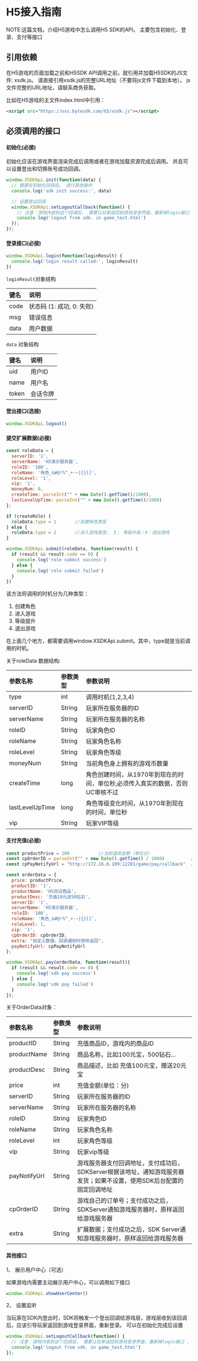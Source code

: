 H5接入指南
======

NOTE:这篇文档，介绍H5游戏中怎么调用H5 SDK的API。 主要包含初始化、登录、支付等接口


引用依赖
-------

在H5游戏的页面加载之前和H5SDK API调用之前，就引用并加载H5SDK的JS文件: xsdk.js。 请直接引用xsdk.js的完整URL地址（不要将js文件下载到本地）。 js文件完整的URL地址，请联系商务获取。

比如在H5游戏的主文件index.html中引用：

```html
<script src="https://oss.bytesdk.com/h5/xsdk.js"></script>
```


必须调用的接口
-------

#### 初始化(必接)

初始化应该在游戏界面渲染完成后调用或者在游戏加载资源完成后调用。 并且可以设置登出和切换账号成功回调。

```js
window.XSDKApi.init(function(data) {
  // 需要在初始化回调后， 进行其他操作
  console.log('sdk init success:', data)

  // 设置登出回调
  window.XSDKApi.setLogoutCallback(function() {
    // 注意：游戏内收到这个回调后， 需要让玩家返回到游戏登录界面，重新掉login接口 ，让玩家重新登录
    console.log('logout from sdk. in game_test.html')
  });    
});
```

#### 登录接口(必接)

```js
window.XSDKApi.login(function(loginResult) {
  console.log('login result called:', loginResult)
})
```

`loginResult`对象结构

| 键名 | 说明 |
| :--- | :--- |
| code | 状态码 (1: 成功, 0: 失败) |
| msg | 错误信息 |
| data | 用户数据 |

`data` 对象结构

| 键名 | 说明 |
| :--- | :--- |
| uid | 用户ID |
| name | 用户名 |
| token | 会话令牌 |

#### 登出接口(选接)

```js
window.XSDKApi.logout()
```

#### 提交扩展数据(必接)

```js
const roleData = {
  serverID: '1',
  serverName: 'H5演示服务器',
  roleID: '100',
  roleName: '角色_&#@!%^_+·~|{}[]',
  roleLevel: '1',
  vip: '1',
  moneyNum: 0,
  createTime: parseInt("" + new Date().getTime()/1000),
  lastLevelUpTime: parseInt("" + new Date().getTime()/1000)
};

if (createRole) {
  roleData.type = 1       //创建角色类型
} else {
  roleData.type = 2       //进入游戏类型， 3： 等级升级；4：退出游戏
}

window.XSDKApi.submit(roleData, function(result) {
  if (result && result.code == 0) {
    console.log('role submit success')
  } else {
    console.log('role submit failed')
  }
}) 

```
该方法将调用的时机分为几种类型：


1. 创建角色
2. 进入游戏
3. 等级提升
4. 退出游戏

在上面几个地方，都需要调用window.XSDKApi.submit。其中，type就是当前调用的时机。


关于roleData 数据结构:


| 参数名称        | 参数类型          | 参数说明  |
|:------------- |:-------------|:-----|
| type     | int | 调用时机(1,2,3,4)|
| serverID| String| 玩家所在服务器的ID|
| serverName| String| 玩家所在服务器的名称|
| roleID | String | 玩家角色ID|
| roleName| String | 玩家角色名称|
| roleLevel| String | 玩家角色等级|
| moneyNum| String | 当前角色身上拥有的游戏币数量|
| createTime| long | 角色创建时间，从1970年到现在的时间，单位秒,必须传入真实的数据，否则UC审核不过|
| lastLevelUpTime| long | 角色等级变化时间，从1970年到现在的时间，单位秒|
| vip| String | 玩家VIP等级|


#### 支付充值(必接)

```js
const productPrice = 100           //当前道具金额（单位分）
const cpOrderID = parseInt("" + new Date().getTime() / 1000)          // 游戏自己的订单号
const cpPayNotifyUrl = "http://172.16.0.109:12201/game/pay/callback"  // 支付完成后， 游戏服务器接收SDK服务器回调通知地址

const orderData = {
  price: productPrice,
  productID: '1',
  productName: 'H5测试商品',
  productDesc: '充值10元送50钻石',
  serverID: '1',
  serverName: 'H5演示服务器',
  roleID: '100',
  roleName: '角色_&#@!%^_+·~|{}[]',
  roleLevel: 1,
  vip: '1',
  cpOrderID: cpOrderID,
  extra: "自定义数据，回调通知时原样返回",
  payNotifyUrl: cpPayNotifyUrl
};

window.XSDKApi.pay(orderData, function(result){
  if (result && result.code == 0) {
    console.log('sdk pay success')
  } else {
    console.log('sdk pay failed')
  }
});
```

关于OrderData对象：

| 参数名称        | 参数类型          | 参数说明  |
|:------------- |:-------------|:-----|
| productID     | String | 充值商品ID，游戏内的商品ID |
| productName      | String      |   商品名称，比如100元宝，500钻石...|
| productDesc| String      |    商品描述，比如 充值100元宝，赠送20元宝|
| price| int | 充值金额(单位：分)|
| serverID| String| 玩家所在服务器的ID|
| serverName| String| 玩家所在服务器的名称|
| roleID | String | 玩家角色ID|
| roleName| String | 玩家角色名称|
| roleLevel| int | 玩家角色等级|
| vip | String| 玩家vip等级 |
| payNotifyUrl| String | 游戏服务器支付回调地址，支付成功后，SDKServer根据该地址，通知游戏服务器发货；如果不设置，使用SDK后台配置的固定回调地址|
| cpOrderID | String | 游戏自己的订单号；支付成功之后，SDKServer通知游戏服务器时，原样返回给游戏服务器|
| extra | String | 扩展数据；支付成功之后，SDK Server通知游戏服务器时，原样返回给游戏服务器|


#### 其他接口

1、 展示用户中心（可选）

如果游戏内需要主动展示用户中心，可以调用如下接口

```js
window.XSDKApi.showUserCenter()
```


2、 设置监听

当玩家在SDK内登出时，SDK将触发一个登出回调给游戏层，游戏层收到该回调后，应该引导玩家返回到游戏登录界面，重新登录。 可以在初始化完成后设置

```js
window.XSDKApi.setLogoutCallback(function() {
  // 注意：游戏内收到这个回调后， 需要让玩家返回到游戏登录界面，重新掉login接口 ，让玩家重新登录
  console.log('logout from sdk. in game_test.html')
});
```
